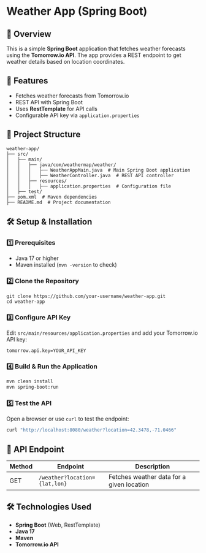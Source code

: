 # Weather App (Spring Boot)

## 📌 Overview
This is a simple **Spring Boot** application that fetches weather forecasts using the **Tomorrow.io API**. The app provides a REST endpoint to get weather details based on location coordinates.

## 🚀 Features
- Fetches weather forecasts from Tomorrow.io
- REST API with Spring Boot
- Uses **RestTemplate** for API calls
- Configurable API key via `application.properties`

## 📂 Project Structure
```
weather-app/
├── src/
│   ├── main/
│   │   ├── java/com/weathermap/weather/
│   │   │   ├── WeatherAppMain.java  # Main Spring Boot application
│   │   │   ├── WeatherController.java  # REST API controller
│   │   ├── resources/
│   │   │   ├── application.properties  # Configuration file
│   ├── test/
├── pom.xml  # Maven dependencies
├── README.md  # Project documentation
```

## 🛠️ Setup & Installation
### 1️⃣ **Prerequisites**
- Java 17 or higher
- Maven installed (`mvn -version` to check)

### 2️⃣ **Clone the Repository**
```
git clone https://github.com/your-username/weather-app.git
cd weather-app
```

### 3️⃣ **Configure API Key**
Edit `src/main/resources/application.properties` and add your Tomorrow.io API key:
```
tomorrow.api.key=YOUR_API_KEY
```

### 4️⃣ **Build & Run the Application**
```sh
mvn clean install
mvn spring-boot:run
```

### 5️⃣ **Test the API**
Open a browser or use `curl` to test the endpoint:
```sh
curl "http://localhost:8080/weather?location=42.3478,-71.0466"
```

## 📜 API Endpoint
| Method | Endpoint | Description |
|--------|----------|-------------|
| GET | `/weather?location={lat,lon}` | Fetches weather data for a given location |

## 🛠 Technologies Used
- **Spring Boot** (Web, RestTemplate)
- **Java 17**
- **Maven**
- **Tomorrow.io API**
